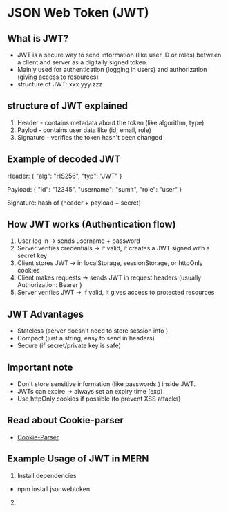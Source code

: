 # JSON Web Token (JWT)

## What is JWT?
- JWT is a secure way to send information (like user ID or roles) between a client and server as a digitally signed token.
- Mainly used for authentication (logging in users) and authorization (giving access to resources)
- structure of JWT: xxx.yyy.zzz

## structure of JWT explained
1. Header - contains metadata about the token (like algorithm, type)
2. Paylod - contains user data like (id, email, role)
3. Signature - verifies the token hasn't been changed

## Example of decoded JWT 
Header: {
  "alg": "HS256",
  "typ": "JWT"
}

Payload: {
  "id": "12345",
  "username": "sumit",
  "role": "user"
}

Signature: hash of (header + payload + secret)

## How JWT works (Authentication flow)
1. User log in -> sends username + password
2. Server verifies credentials -> if valid, it creates a JWT signed with a secret key
3. Client stores JWT -> in localStorage, sessionStorage, or httpOnly cookies
4. Client makes requests -> sends JWT in request headers (usually Authorization: Bearer <token>)
5. Server verifies JWT -> if valid, it gives access to protected resources

## JWT Advantages 
- Stateless (server doesn't need to store session info )
- Compact (just a string, easy to send in headers)
- Secure (if secret/private key is safe)

## Important note
- Don't store sensitive information (like passwords ) inside JWT.
- JWTs can expire -> always set an expiry time (exp)
- Use httpOnly cookies if possible (to prevent XSS attacks)

## Read about Cookie-parser
- [Cookie-Parser](cookie_parser.md)

## Example Usage of JWT in MERN
1. Install dependencies
- npm install jsonwebtoken

2. 




